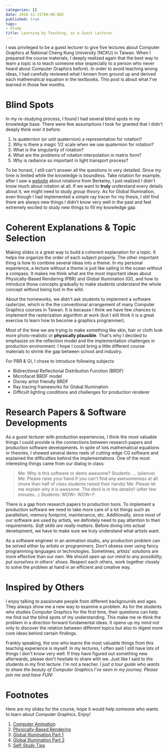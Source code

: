 ```yaml
---
categories: []
date: 2016-12-31T00:00:00Z
published: true
tags:
- Study
title: Learning by Teaching, as a Guest Lecturer
---
```


I was privileged to be a guest lecturer to give five lectures about Computer Graphics at National Cheng Kung University (NCKU) in Taiwan. When I prepared
the course materials, I deeply realized again that the best way to learn a topic is to teach someone else (especially to a person who never heard about Computer Graphics before). In order to avoid teaching wrong ideas, I had carefully reviewed what I known from ground up and derived each mathematical equation in the textbooks. This post is about what I've learned in those few months.

# Blind Spots

In my re-studying process, I found I had several blind spots in my knowledge base. There were few assumptions I took for granted that I didn't deeply think over it before:

1. Is quaternion (or unit quaternion) a representation for rotation?
2. Why is there a magic 1/2 scale when we use quaternion for rotation?
3. What is the singularity of rotation?
4. What are the problems of rotation interpolation in matrix form?
5. Why is radiance so important in light transport process?

To be honest, I still can't answer all the questions in very detailed. Since my time is limited while the knowledge is boundless. Take rotation for example, after I saw a [website](http://rotations.berkeley.edu/) about rotations from Berkeley, I just realized I didn't know much about rotation at all. If we want to **truly** understand every details about it, we might need to study <span class="green">*group theory*</span>. As for Global Illumination, even though I had implemented a simple ray tracer for my thesis, I still find there are always new things I didn't know very well in the past and feel extremely excited to study new things to fill my knowledge gap.

# Coherent Explanations & Topic Selection

Making slides is a great way to build a coherent explanation for a topic. It helps me organize the order of each subject properly. The other important thing is how to combine several ideas into a theme. In my personal experience, a lecture without a theme is just like sailing in the ocean without a compass. It makes me think what are the most important ideas about Physically-Based Rendering (PBR) and Global Illumination (GI), and how to introduce those concepts gradually to make students understand the whole concept without being lost in the wild.

About the homeworks, we didn't ask students to implement a software rasterizer, which is the the conventional arrangement of many Computer Graphics courses in Taiwan. It is because I think we have few chances to implement the rasterization algorithm at work (but I still think it is a great exercise to learn how to become a graphics programmer).

Most of the time we are trying to make something like skin, hair or cloth look more photo-realistic or __physically plausible__. That's why I decided to emphasize on the reflection model and the implementation challenges in production environment. I hope I could bring a little different course materials to shrink the gap between school and industry.

For PBR & GI, I chose to introduce following subjects:

* Bidirectional Reflectional Distribution Function (BRDF)
* Microfacet BRDF model
* Disney artist friendly BRDF
* Ray tracing frameworks for Global Illumination
* Difficult lighting conditions and challenges for production renderer

# Research Papers & Software Developments

As a guest lecturer with production experiences, I think the most valuable things I could provide is the connections between research papers and production software developments. In spite of lots mathematical equations or theories, I showed several demo reels of cutting-edge CG software and explained the difficulties behind the implementations. One of the most interesting things came from our dialog in class:

>Me: Why is this software or demo awesome?
>Students: ... (silence)
>Me: Please raise your hand if you can't find any awesomeness at all.
>(more than half of class students raised their hands)
>Me: Please let me explain why it is awesome. The devil is in the details!!
>(after few minutes...)
>Students: WOW~ WOW~!!

There is a gap from research papers to production tools. To implement a production software we need to take more care of a lot things such as parallelism, memory footprint, maintenance, etc. Additionally, since most of our software are used by artists, we definitely need to pay attention to their requirements. _Soft skills are really matters_. Before diving into actual development, we have to make sure we truly understand what artists want.

As a software engineer in an animation studio, any production problem can be solved either by artists or programmers. Don't obsess over using fancy programming languages or technologies. Sometimes, artists' solutions are more effective than our own. We should <span class="blue">_open up our mind to any possibility, put ourselves in others' shoes_</span>. Respect each others, work together closely to solve the problem at hand in an efficient and creative way.

# Inspired by Others

I enjoy talking to passionate people from different backgrounds and ages. They always show me a new way to examine a problem. As for the students who studies Computer Graphics for the first time, their questions can help me find out the blind spots of my understanding. This make me re-think the problem in a direction forward fundamental ideas. It opens up my mind not only to discover the relation between different topics but also to digest more core ideas behind certain findings.

Frankly speaking, the one who learns the most valuable things from this teaching experience is myself. In my lectures, I often said I still have lots of things I don't know very well. If they have figured out something new afterwards, please don't hesitate to share with we. Just like I said to the students in my first lecture: I'm not a teacher. <span class="blue">_I just a tour guide who wants to share the beauty of Computer Graphics I've seen in my journey. Please join me and have FUN!_</span>

# Footnotes

Here are my slides for the course, hope it would help someone who wants to learn about Computer Graphics. Enjoy!

1. [Computer Animation](/slides/2016_CG@NCKU/2016.05.10-Computer_Animation.pdf)
2. [Physically-Based Rendering](/slides/2016_CG@NCKU/2016.05.24-Physical-Based_Rendering.pdf)
3. [Global Illumination Part 1](/slides/2016_CG@NCKU/2016.05.31-Global_Illumination_PartI.pdf)
4. [Global Illumination Part 2](/slides/2016_CG@NCKU/2016.06.07-Global_Illumination_PartII.pdf)
5. [Self-Study Tips](/slides/2016_CG@NCKU/2016.05.10-Self-Study_Tips.pdf)
